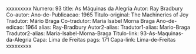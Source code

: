 xxxxxxxxx
Numero: 93
title: As Máquinas da Alegria
Autor: Ray Bradbury
Co-autor: 
Ano-de-Publicacao: 1965
Titulo-original: The Machineries of Joy
Tradutor: Mário Braga
Co-tradutor: Maria Isabel Morna Braga
Ano-de-edicao: 1964
alias: Ray-Bradbury
Autor2-alias: 
Tradutor1-alias: Mario-Braga
Tradutor2-alias: Maria-Isabel-Morna-Braga
Titulo-link: 93-As-Maquinas-da-Alegria
Capa: Lima de Freitas
pags: 171
Capa-link: Lima-de-Freitas
xxxxxxxxx